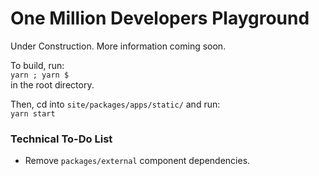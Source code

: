 # One Million Developers Playground

Under Construction. More information coming soon.

To build, run: <br />
`yarn ; yarn $` <br />
in the root directory.

Then, cd into `site/packages/apps/static/` and run: <br />
`yarn start`

### Technical To-Do List

- Remove `packages/external` component dependencies.
